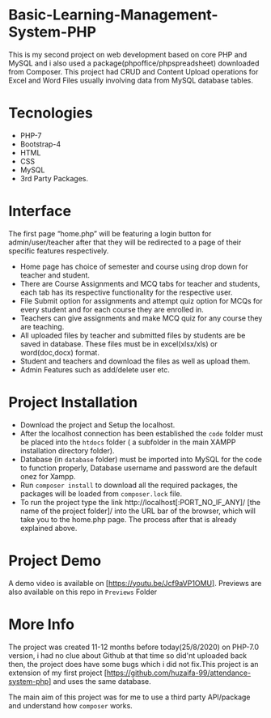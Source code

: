 # Basic-Learning-Management-System-PHP
This is my second project on web development based on core PHP and MySQL and i also used a package(phpoffice/phpspreadsheet) downloaded from Composer. This project had CRUD and Content Upload operations for Excel and Word Files usually involving data from MySQL database tables.

# Tecnologies 
  * PHP-7
  * Bootstrap-4
  * HTML
  * CSS
  * MySQL
  * 3rd Party Packages.

# Interface
The first page “home.php” will be featuring a login button for admin/user/teacher after that they will be redirected to a page of their specific features respectively.

  * Home page has choice of semester and course using drop down for teacher and student.
  * There are Course Assignments and MCQ tabs for teacher and students, each tab has its respective functionality for the respective user.
  * File Submit option for assignments and attempt quiz option for MCQs for every student and for each course they are enrolled in. 
  * Teachers can give assignments and make MCQ quiz for any course they are teaching.
  * All uploaded files by teacher and submitted files by students are be saved in database. These files must be in excel(xlsx/xls) or word(doc,docx) format. 
  * Student and teachers and download the files as well as upload them.
  * Admin Features such as add/delete user etc.
  
# Project Installation
 * Download the project and Setup the localhost.
 * After the localhost connection has been established the `code` folder must be placed into the `htdocs` folder ( a subfolder in the main XAMPP installation directory folder). 
 * Database (in `database` folder) must be imported into MySQL for the code to function properly, Database username and password are the default onez for Xampp.
 * Run `composer install` to download all the required packages, the packages will be loaded from `composer.lock` file.
 * To run the project type the link http://localhost[:PORT_NO_IF_ANY]/ [the name of the project folder]/ into the URL bar of the browser, which will take you to the home.php page. The process after that is already explained above.

# Project Demo
A demo video is available on [https://youtu.be/Jcf9aVP1OMU]. Previews are also available on this repo in `Previews` Folder

# More Info
The project was created 11-12 months before today(25/8/2020) on PHP-7.0 version, i had no clue about Github at that time so did'nt uploaded back then, the project does have some bugs which i did not fix.This project is an extension of my first project [https://github.com/huzaifa-99/attendance-system-php] and uses the same database.

The main aim of this project was for me to use a third party API/package and understand how `composer` works.
